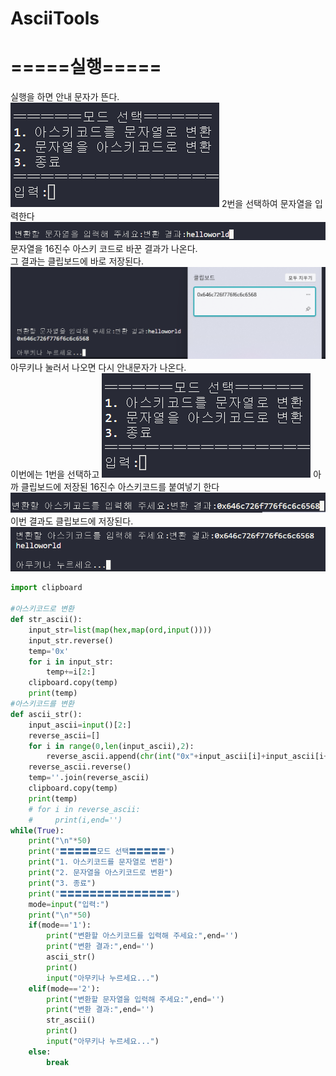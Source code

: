 # AsciiTools 
<h1>=====실행=====</h1>
실행을 하면 안내 문자가 뜬다.
<img src="./img/1.png">
2번을 선택하여 문자열을 입력한다
<img src="./img/2.png">
문자열을 16진수 아스키 코드로 바꾼 결과가 나온다.
<br> 그 결과는 클립보드에 바로 저장된다.
<img src="./img/3.png">
아무키나 눌러서 나오면 다시 안내문자가 나온다.
<br>이번에는 1번을 선택하고
<img src="./img/1.png">
아까 클립보드에 저장된 16진수 아스키코드를 붙여넣기 한다
<img src="./img/5.png">
이번 결과도 클립보드에 저장된다.
<img src="./img/6.png">

```python
import clipboard

#아스키코드로 변환
def str_ascii():
    input_str=list(map(hex,map(ord,input())))
    input_str.reverse()
    temp='0x'
    for i in input_str:
        temp+=i[2:]
    clipboard.copy(temp)
    print(temp)
#아스키코드를 변환
def ascii_str():
    input_ascii=input()[2:]
    reverse_ascii=[]
    for i in range(0,len(input_ascii),2):
        reverse_ascii.append(chr(int("0x"+input_ascii[i]+input_ascii[i+1],16)))
    reverse_ascii.reverse()
    temp=''.join(reverse_ascii)
    clipboard.copy(temp)
    print(temp)
    # for i in reverse_ascii:
    #     print(i,end='')
while(True):
    print("\n"*50)
    print("〓〓〓〓〓모드 선택〓〓〓〓〓")
    print("1. 아스키코드를 문자열로 변환")
    print("2. 문자열을 아스키코드로 변환")
    print("3. 종료")
    print("〓〓〓〓〓〓〓〓〓〓〓〓〓〓〓")
    mode=input("입력:")
    print("\n"*50)
    if(mode=='1'):
        print("변환할 아스키코드를 입력해 주세요:",end='')
        print("변환 결과:",end='')
        ascii_str()
        print()
        input("아무키나 누르세요...")
    elif(mode=='2'):
        print("변환할 문자열을 입력해 주세요:",end='')
        print("변환 결과:",end='')
        str_ascii()
        print()
        input("아무키나 누르세요...")
    else:
        break
```
